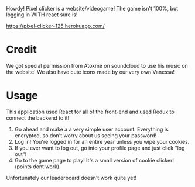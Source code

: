 Howdy! Pixel clicker is a website/videogame! The game isn't 100%, but logging in WITH react sure is!

https://pixel-clicker-125.herokuapp.com/

# Credit
We got special permission from Atoxme on soundcloud to use his music on the website! We also have cute icons made by our very own Vanessa!

# Usage
This application used React for all of the front-end and used Redux to connect the backend to it!

1. Go ahead and make a a very simple user account. Everything is encrypted, so don't worry about us seeing your password!
2. Log in! You're logged in for an entire year unless you wipe your cookies.
3. If you ever want to log out, go into your profile page and just click "log out"!
4. Go to the game page to play! It's a small version of cookie clicker! (points dont work)

Unfortunately our leaderboard doesn't work quite yet!